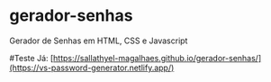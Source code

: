 # gerador-senhas
Gerador de Senhas em HTML, CSS e Javascript

#Teste Já: [https://sallathyel-magalhaes.github.io/gerador-senhas/](https://vs-password-generator.netlify.app/)
